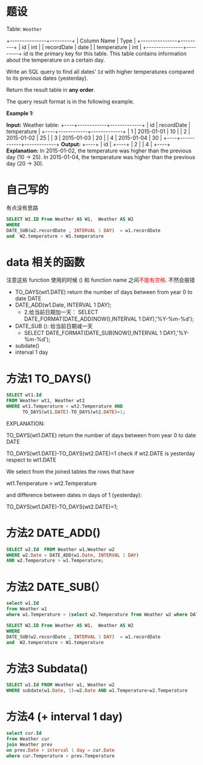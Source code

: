 # 题设

Table: `Weather`

+---------------+---------+
| Column Name   | Type    |
+---------------+---------+
| id            | int     |
| recordDate    | date    |
| temperature   | int     |
+---------------+---------+
id is the primary key for this table.
This table contains information about the temperature on a certain day.

Write an SQL query to find all dates' `Id` with higher temperatures compared to its previous dates (yesterday).

Return the result table in **any order**.

The query result format is in the following example.

**Example 1:**

**Input:** 
Weather table:
+----+------------+-------------+
| id | recordDate | temperature |
+----+------------+-------------+
| 1  | 2015-01-01 | 10          |
| 2  | 2015-01-02 | 25          |
| 3  | 2015-01-03 | 20          |
| 4  | 2015-01-04 | 30          |
+----+------------+-------------+
**Output:** 
+----+
| id |
+----+
| 2  |
| 4  |
+----+
**Explanation:** 
In 2015-01-02, the temperature was higher than the previous day (10 -> 25).
In 2015-01-04, the temperature was higher than the previous day (20 -> 30).

# 自己写的

有点没有思路

```sql
SELECT W2.ID From Weather AS W1,  Weather AS W2
WHERE  
DATE_SUB(w2.recordDate , INTERVAL 1 DAY)  = w1.recordDate 
and  W2.temperature > W1.temperature
```

# data 相关的函数

注意这些 function 使用的时候 () 和 function name 之间<font color=red>不能有空格</font>. 不然会报错 

* TO_DAYS(wt1.DATE) return the number of days between from year 0 to date DATE
* DATE_ADD(w1.Date, INTERVAL 1 DAY);
  * 2.给当前日期加一天： SELECT DATE_FORMAT(DATE_ADD(NOW(),INTERVAL 1 DAY),'%Y-%m-%d');
* DATE_SUB (): 给当前日期减一天
  * SELECT DATE_FORMAT(DATE_SUB(NOW(),INTERVAL 1 DAY),'%Y-%m-%d');
* subdate()
* interval 1 day

# 方法1  TO_DAYS()

```sql
SELECT wt1.Id 
FROM Weather wt1, Weather wt2
WHERE wt1.Temperature > wt2.Temperature AND 
      TO_DAYS(wt1.DATE)-TO_DAYS(wt2.DATE)=1;
```

EXPLANATION:

TO_DAYS(wt1.DATE) return the number of days between from year 0 to date DATE

TO_DAYS(wt1.DATE)-TO_DAYS(wt2.DATE)=1 check if wt2.DATE is yesterday respect to wt1.DATE

We select from the joined tables the rows that have 

wt1.Temperature > wt2.Temperature

and difference between dates in days of 1 (yesterday):

TO_DAYS(wt1.DATE)-TO_DAYS(wt2.DATE)=1;

# 方法2 DATE_ADD()

```sql
SELECT w2.Id  FROM Weather w1,Weather w2 
WHERE w2.Date = DATE_ADD(w1.Date, INTERVAL 1 DAY) 
AND w2.Temperature > w1.Temperature;
```

# 方法2 DATE_SUB(）

```sql
select w1.Id 
from Weather w1
where w1.Temperature > (select w2.Temperature from Weather w2 where DATE_SUB(w1.Date,INTERVAL 1 DAY) = w2.Date);

SELECT W2.ID From Weather AS W1,  Weather AS W2
WHERE  
DATE_SUB(w2.recordDate , INTERVAL 1 DAY)  = w1.recordDate 
and  W2.temperature > W1.temperature
```

# 方法3 Subdata()

```sql
SELECT w1.Id FROM Weather w1, Weather w2
WHERE subdate(w1.Date, 1)=w2.Date AND w1.Temperature>w2.Temperature
```

# 方法4 (+ interval 1 day)

```sql
select cur.Id
from Weather cur
join Weather prev
on prev.Date + interval 1 day = cur.Date
where cur.Temperature > prev.Temperature
```